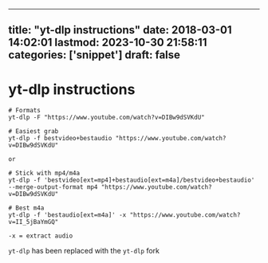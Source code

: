 
---
title: "yt-dlp instructions"
date: 2018-03-01 14:02:01
lastmod: 2023-10-30 21:58:11
categories: ['snippet']
draft: false
---


# yt-dlp instructions
```
# Formats
yt-dlp -F "https://www.youtube.com/watch?v=DIBw9dSVKdU"

# Easiest grab
yt-dlp -f bestvideo+bestaudio "https://www.youtube.com/watch?v=DIBw9dSVKdU"

or

# Stick with mp4/m4a
yt-dlp -f 'bestvideo[ext=mp4]+bestaudio[ext=m4a]/bestvideo+bestaudio' --merge-output-format mp4 "https://www.youtube.com/watch?v=DIBw9dSVKdU"

# Best m4a
yt-dlp -f 'bestaudio[ext=m4a]' -x "https://www.youtube.com/watch?v=II_5jBaYmGQ"

-x = extract audio
```

`yt-dlp` has been replaced with the `yt-dlp` fork

<!-- #public #snippet -->

<!-- {BearID:72BDB959-8F4F-4432-B005-AAC34B9A8453-1780-00053142E40FEC96} -->
